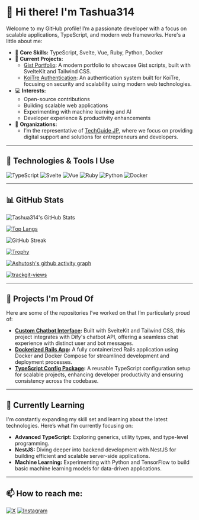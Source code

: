 # 👋 Hi there! I'm Tashua314

Welcome to my GitHub profile! I’m a passionate developer with a focus on scalable applications, TypeScript, and modern web frameworks. Here's a little about me:

- 🌟 **Core Skills:** TypeScript, Svelte, Vue, Ruby, Python, Docker
- 🚀 **Current Projects:** 
  - [Gist Portfolio](https://github.com/tashua314/gist-portfolio): A modern portfolio to showcase Gist scripts, built with SvelteKit and Tailwind CSS.
  - [KoiTre Authentication](https://github.com/techguide-jp/koi-tre-auth): An authentication system built for KoiTre, focusing on security and scalability using modern web technologies.
- 💻 **Interests:**
  - Open-source contributions
  - Building scalable web applications
  - Experimenting with machine learning and AI
  - Developer experience & productivity enhancements
- 🏢 **Organizations:**
  - I’m the representative of [TechGuide JP](https://github.com/techguide-jp), where we focus on providing digital support and solutions for entrepreneurs and developers.

---

## 🚀 Technologies & Tools I Use

![TypeScript](https://img.shields.io/badge/-TypeScript-007ACC?logo=typescript&logoColor=white&style=flat-square)
![Svelte](https://img.shields.io/badge/-Svelte-FF3E00?logo=svelte&logoColor=white&style=flat-square)
![Vue](https://img.shields.io/badge/-Vue-4FC08D?logo=vue.js&logoColor=white&style=flat-square)
![Ruby](https://img.shields.io/badge/-Ruby-CC342D?logo=ruby&logoColor=white&style=flat-square)
![Python](https://img.shields.io/badge/-Python-3776AB?logo=python&logoColor=white&style=flat-square)
![Docker](https://img.shields.io/badge/-Docker-2496ED?logo=docker&logoColor=white&style=flat-square)

---

## 📊 GitHub Stats

![Tashua314's GitHub Stats](https://github-readme-stats.vercel.app/api?username=tashua314&show_icons=true&theme=radical)

[![Top Langs](https://github-readme-stats.vercel.app/api/top-langs/?username=tashua314&layout=compact&theme=radical)](https://github.com/tashua314)

![GitHub Streak](https://streak-stats.demolab.com?user=tashua314&theme=radical)

[![Trophy](https://github-profile-trophy.vercel.app/?username=tashua314&theme=radical)](https://github.com/ryo-ma/github-profile-trophy)

[![Ashutosh's github activity graph](https://github-readme-activity-graph.vercel.app/graph?username=tashua314&bg_color=d9d1ff&color=9e4c98&line=9e4c98&point=403d3d&area=true&hide_border=true&days=90)](https://github.com/ashutosh00710/github-readme-activity-graph)

<a href="https://trackgit.com">
<img src="https://us-central1-trackgit-analytics.cloudfunctions.net/token/ping/m0vgi0r0lk1jheqj4jm0" alt="trackgit-views" />
</a>

---

## 🔧 Projects I'm Proud Of

Here are some of the repositories I’ve worked on that I’m particularly proud of:

- **[Custom Chatbot Interface](https://github.com/tashua314/CustomChatbot):** Built with SvelteKit and Tailwind CSS, this project integrates with Dify's chatbot API, offering a seamless chat experience with distinct user and bot messages.
- **[Dockerized Rails App](https://github.com/tashua314/Dockerized-Rails):** A fully containerized Rails application using Docker and Docker Compose for streamlined development and deployment processes.
- **[TypeScript Config Package](https://github.com/tashua314/typescript-config):** A reusable TypeScript configuration setup for scalable projects, enhancing developer productivity and ensuring consistency across the codebase.

---

## 🌱 Currently Learning

I'm constantly expanding my skill set and learning about the latest technologies. Here’s what I’m currently focusing on:

- **Advanced TypeScript:** Exploring generics, utility types, and type-level programming.
- **NestJS:** Diving deeper into backend development with NestJS for building efficient and scalable server-side applications.
- **Machine Learning:** Experimenting with Python and TensorFlow to build basic machine learning models for data-driven applications.

---

## 📫 How to reach me:

[![X](https://img.shields.io/badge/-X-1DA1F2?logo=x&logoColor=white&style=flat-square)](https://x.com/tashua314)
[![Instagram](https://img.shields.io/badge/-Instagram-E4405F?logo=instagram&logoColor=white&style=flat-square)](https://instagram.com/yuchan314)
